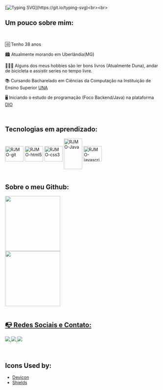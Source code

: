 [![Typing SVG](https://readme-typing-svg.herokuapp.com/?color=1010FA&amp;size=40&amp;center=true&amp;vCenter=true&amp;width=750&amp;lines=Hello👋!!+Be+Welcome😃!!;+I'm+Reginaldo+J.+M.+de+Oliveira;)](https://git.io/typing-svg)<br><br>

## Um pouco sobre mim: 
<br>
<p>
  🆔️ Tenho 38 anos

  🏙️ Atualmente morando em Uberlândia(MG)

  🚴🏽‍♂️ Alguns dos meus hobbies são ler bons livros (Atualmente Duna), andar de bicicleta e assistir series no tempo livre.

  📚 Cursando Bacharelado em Ciências da Computação na Instituição de Ensino Superior [UNA](https://www.una.br/)

  🖥️ Iniciando o estudo de programação (Foco Backend/Java) na plataforma [DIO](https:https://www.dio.me/sign-up?ref=F3ZEKUE8M5)
</p>
</div>
<br>
<!-- Rede sociais, formação, cursos e contato -->
  
## Tecnologias em aprendizado: 
<div align = "left">
  <img align="center" alt="RJMO-git" height="50" width="60" src="https://cdn.jsdelivr.net/gh/devicons/devicon/icons/git/git-original.svg">  
  <img align="center" alt="RJMO-html5" height="50" width="60" src="https://cdn.jsdelivr.net/gh/devicons/devicon/icons/html5/html5-original.svg">
  <img align="center" alt="RJMO-css3" height="50" width="60" src="https://cdn.jsdelivr.net/gh/devicons/devicon/icons/css3/css3-original.svg">
  <img align="center" alt="RJMO-Java" height="100" width="60" src="https://cdn.jsdelivr.net/gh/devicons/devicon/icons/java/java-original.svg">
  <img align="center" alt="RJMO-javascript" height="50" width="60" src="https://cdn.jsdelivr.net/gh/devicons/devicon/icons/javascript/javascript-original.svg">
</div>
<br>

## Sobre o meu Github: 
<div align = "left">
<a href="https://github.com/rjmodev">
<img height="180em" src="https://github-readme-stats.vercel.app/api/top-langs/?username=rjmodev&layout=compact&langs_count=7&theme=dracula"/><br>
<img height="180em" src="https://github-readme-stats.vercel.app/api?username=rjmodev&show_icons=true&theme=dracula&include_all_commits=true&count_private=true"/>
</div><br>

## 📭 Redes Sociais e Contato:

<div align="left">
  <a href="mailto:psreginaldojmo@gmail.com">
      <img src="https://img.shields.io/badge/Gmail-D14836?style=for-the-badge&logo=gmail&logoColor=white" />
  </a>
  <a target="_blank" href="https://www.linkedin.com/in/reginaldojmoliveira/">
    <img src="https://img.shields.io/badge/LinkedIn-0077B5?style=for-the-badge&logo=linkedin&logoColor=white"/>
  </a>
  <a target="_blank" href="https://www.instagram.com/reginaldojmoliveira/">
    <img src="https://img.shields.io/badge/Instagram-E4405F?style=for-the-badge&logo=instagram&logoColor=white"/>
  </a>
  <div align="left">
  <div style="display: inline_block"><br>
</div> <br>

## Icons Used by: 
- [Devicon](https://devicon.dev/)
- [Shields](https://shields.io/)
